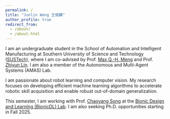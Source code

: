 ```yaml
---
permalink: /
title: "Junlin Wang 王俊麟"
author_profile: true
redirect_from: 
  - /about/
  - /about.html
---
```


I am an undergraduate student in the School of Automation and Intelligent Manufacturing at Southern University of Science and Technology ([SUSTech](https://www.sustech.edu.cn/en/)), where I am co-advised by Prof. [Max Q.-H. Meng](https://scholar.google.ca/citations?user=DxDCU7AAAAAJ&hl=en) and Prof. [Zhiyun Lin](https://scholar.google.com/citations?user=ic9y2dIAAAAJ&hl=en). I am also a member of the Autonomous and Multi-Agent Systems (AMAS) Lab.

I am passionate about robot learning and computer vision. My research focuses on developing efficient machine learning algorithms to accelerate robotic skill acquisition and enable robust out-of-domain generalization.

This semester, I am working with Prof. [Chaoyang Song](https://scholar.google.com/citations?user=qhJ2cf0AAAAJ&hl=en&oi=ao) at the [Bionic Design and Learning (BionicDL) Lab](https://bionicdl.ancorasir.com/). I am also seeking Ph.D. opportunities starting in Fall 2025.

